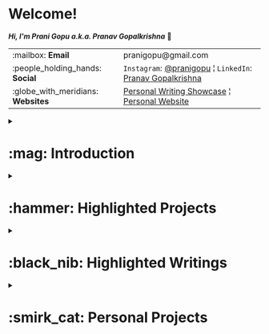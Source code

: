 <h1>Welcome!</h1>

**_Hi, I'm Prani Gopu a.k.a. Pranav Gopalkrishna_** 👋

<table>
<tr>
<td>:mailbox: <b>Email</b></td>
<td>pranigopu@gmail.com</td>
</tr>
<tr>
<td>:people_holding_hands: <b>Social</b></td>
<td><code>Instagram</code>: <a href="https://www.instagram.com/pranigopu/">@pranigopu</a> ¦ <code>LinkedIn</code>: <a href="https://www.linkedin.com/in/pranav-gopalkrishna-3a8a37166/">Pranav Gopalkrishna</a></td>
</tr>
<tr>
<td>:globe_with_meridians: <b>Websites</b></td>
<td><a href="https://pranigopu.wordpress.com/">Personal Writing Showcase</a> ¦ <a href="https://pranigopu.github.io/">Personal Website</a></td>
</tr>
</table>

<details>
<summary><h1 id="introduction">:mag: Introduction</h1></summary>

Artificial intelligence is the subject of my choice for which I have a lot of time studying the theory and applying my knowledge in a variety of projects. My key motivations in studying AI were to (1) expand on the creative applications of AI systems and (2) integrate theory and practice to create well-founded and accessible solutions. I have a strong background in computer science, especially due to my extensive programming projects (mostly in Python, Java and C) in a variety of domains (both personal and academic; click [here](https://github.com/stars/pranigopu/lists/projects)). I also have a strong background in statistics and mathematics. I enjoy both mathematics and computer science, and putting them together has been a long-standing interest of mine. Additionally, I enjoy writing (in both technical and creative areas) and occasionally [composing music](https://musescore.com/user/31737238).
</details>

<details>
<summary><h1 id="highlighted-projects">:hammer: Highlighted Projects</h1></summary>

<details>
<summary><b>Comparative Evaluation of Bayesian Neural Networks (2024)</b> <i>(Master's Thesis)</i></summary>
<p>Evaluates and compares two Bayesian inference (BI) methods — Hamiltonian Monte Carlo (HMC) and variational inference (VI) — as applied to uncertainty quantification in Bayesian neural networks (BNNs) for regression problems. Drawing on existing research in computational BI and deep learning, this study presents the theoretical and practical progression from BI to BNNs, and demonstrates the effectiveness of uncertainty quantification of the two BNN implementations for regression problems. The HMC and VI BNN models were implemented using Tensorflow and PyTorch respectively.</p>
<table>
<tr>
<td><b>Goal 1</b></td><td>Present a clear link between BI and BNNs in practice</td>
</tr>
<tr>
<td><b>Goal 2</b></td><td>Evaluate the performance of different BNN methods</td>
</tr>
<tr>
<td><b>Tools</b></td><td>Python using Jupyter Notebook</td>
</tr>
<tr>
<td><b>Keywords</b></td><td><code>bayesian inference</code>, <code>bayesian neural network</code></td>
</tr>
</table>
<a href="https://github.com/pranigopu/masters-project"><b>See GitHub repository >></b></a> | <a href="https://github.com/pranigopu/mastersProject/blob/main/deliverables/dissertation/dissertation.pdf"><b>See dissertation >></b></a>
</details>

<details>
<summary><b>Cellular Automata and Behaviour Trees (2024)</b></summary>
<p>This project focused on (1) designing cellular automata to procedurally generate "coral reef" terrains and (2) implementing behavior trees for two agents: a diver (player) and a mermaid (AI). A key challenge was designing three distinct cellular automata that generated diverse yet coherent terrain, maintaining the natural aesthetics of coral reefs while offering gameplay variety. The game evolved into a simple but engaging challenge where the player must collect five artifacts while evading the mermaid's ranged and melee attacks. Coral reefs provided hiding spots but slowed the diver if spotted, balancing stealth and vulnerability. The player’s score depends on time taken and remaining health, adding tension and strategy to the gameplay.</p>
<table>
<tr>
<td><b>Goal 1</b></td><td>Design cellular automata for coral reef terrains</td>
</tr>
<tr>
<td><b>Goal 2</b></td><td>Implement behaviour trees for NPC and player agents</td>
</tr>
<tr>
<td><b>Tools</b></td><td>C# using Unity Game Engine</td>
</tr>
<tr>
<td><b>Keywords</b></td><td><code>unity</code>, <code>procedural content generation</code>, <code>behaviour tree</code></td>
</tr>
<tr>
<td><b>Grade</b></td><td>89%</td>
</tr>
</table>
<a href="https://github.com/pranigopu/diver-vs-mermaid"><b>See GitHub repository >></b></a> | 
<a href="https://www.youtube.com/watch?v=sJMKtEH5r3g"><b>See video presentation >></b></a>
</details>

<details>
<summary><b>Convolutional and Recurrent Neural Networks for Musical Analysis (2024)</b></summary>
<p>Developed a machine learning system to recognise musical keys and tempo using convolutional neural networks (CNNs) and bidirectional recurrent neural networks (BRNNs) respectively, both implemented with Keras. Audio data was pre-processed into Mel spectrograms and segmented with Librosa, then combined through an end-to-end system for predictions. This project sharpened skills in ML architecture selection, data pre-processing, and result integration.</p>
<table>
<tr>
<td><b>Goal</b></td><td>Train models for music key and tempo recognition</td>
</tr>
<tr>
<td><b>Tools</b></td><td>Python using Jupyter Notebook</td>
</tr>
<tr>
<td><b>Keywords</b></td><td><code>convolutional neural network</code>, <code>bidirectional recurrent neural network</code></td>
</tr>
<tr>
<td><b>Grade</b></td><td>60%</td>
</tr>
</table>
<a href="https://github.com/pranigopu/key--tempo-deepLearning"><b>See GitHub repository >></b></a>
</details>

<details>
<summary><b>Neural Style Transfer (NST) to Transfer Ambience to Music (2024)</b></summary>
<p>Implemented neural style transfer (NST) to blend ambient soundtracks with melodic compositions. Developed a CNN for genre classification (implemented with Keras) and integrated it into a custom NST algorithm for audio (handling tensor operations using Tensorflow). Created an end-to-end interface on Google Colab for seamless audio processing and style transfer. Despite noisy outputs, the project provided insights into the potential and limitations of applying NST to audio.</p>
<table>
<tr>
<td><b>Goal</b></td><td>Apply NST to transfer ambient sound characteristics to music</td>
</tr>
<tr>
<td><b>Tools</b></td><td>Python using Google Colab</td>
</tr>
<tr>
<td><b>Keywords</b></td><td><code>neural style transfer</code>, <code>convolutional neural network</code></td>
</tr>
<tr>
<td><b>Grade</b></td><td>57%</td>
</tr>
</table>
<a href="https://github.com/pranigopu/ambience-to-music-neuralStyleTransfer"><b>See GitHub repository >></b></a>
</details>

<details>
<summary><b>Presentation on a Paper on Piano Skills Assessment via Deep Learning (2024)</b></summary>
<p>As a part of the deep learning for audio and music course, we students had to present a paper of our choice (either live or in video, with a live Q and A in either case). My chosen paper is <a href="https://arxiv.org/abs/2101.04884">"Piano Skills Assessment" by Paritosh Parmar, Jaiden Reddy and Brendan Morris</a>. I chose this paper due to (1) my experience in piano assessment (as a student), (2) the relevance of such an application (e.g. personal performance evaluation to help self-improvement), and (3) the interesting complexity of the problem of automating musical evaluation.</p>
<table>
<tr>
<td><b>Goal</b></td><td>Present "Piano Skills Assessment" by Paritosh Parmar, Jaiden Reddy and Brendan Morris</td>
</tr>
<tr>
<td><b>Keywords</b></td><td><code>automated skills assessment</code>, <code>multimodal skills assessment</code></td>
</tr>
<tr>
<td><b>Grade</b></td><td>72.1%</td>
</tr>
</table>
<a href="https://github.com/pranigopu/deepLearning-for-audio--music/tree/main/paperPresentation"><b>See in GitHub >></b></a>
</details>

<details>
<summary><b>Reinforcement Learning (RL) Methods (2024)</b></summary>
<p>Implemented and tested RL methods for navigating a grid-based obstacle course (the "frozen lake" environment defined for the assignment) using model-based approaches (i.e. policy iteration and value iteration), model-free approaches (i.e. SARSA, Q-Learning, linear SARSA and linear Q-learning) and a deep learning approach (i.e. Deep-Q learning). This was a team project, but while the team worked together for the report and experiments, the RL methods were implemented by each member independently. Hence, this project solidified my grasp of RL methods, their effectiveness and their limitations/drawbacks. This project also challenged my problem-solving skills and strengthened my ability to collaborate.</p>
<table>
<tr>
<td><b>Goal</b></td><td>Test RL methods on a grid-based obstacle course</td>
</tr>
<tr>
<td><b>Tools</b></td><td>Python</td>
</tr>
<tr>
<td><b>Keywords</b></td><td><code>reinforcement learning</code>, <code>model-based</code>, <code>model-free</code></td>
</tr>
<tr>
<td><b>Grade</b></td><td>96%</td>
</tr>
</table>
<a href="https://github.com/nocommentcode/ecs7002_assignment_2"><b>See GitHub team repository >></b></a> | 
<a href="https://github.com/pranigopu/frozenLake"><b>See GitHub personal repository >></b></a> | 
<a href="https://github.com/pranigopu/frozenLake/blob/main/report/finalReport.pdf"><b>See report >></b></a>
</details>

<details>
<summary><b>Enhancing Monte Carlo Tree Search (MCTS) (2023)</b></summary>
<p>This project aimed to enhance the basic MCTS algorithm within the Tabletop Games Framework to improve performance against other agents in "Sushi Go!" I collaborated with two teammates, proposing methods such as hard pruning, Bayes-UCB sampling, and Thompson sampling (our winning solution). Although I introduced IS-MCTS, my implementation underperformed, resulting in no contribution to the final code. Instead, I ran the final experiments and data collection and made significant contributions to the project report, covering MCTS theory, the exploration-exploitation dilemma, and multi-root MCTS. Our final agent, using Thompson sampling, outperformed all other enhancements in our class, earning a final grade of 94% for our project.</p>
<table>
<tr>
<td><b>Goal</b></td><td>Improve AI performance in playing "Sushi Go!" using MCTS</td>
</tr>
<tr>
<td><b>Tools</b></td><td>Java</td>
</tr>
<tr>
<td><b>Keywords</b></td><td><code>monte carlo tree search</code>, <code>bandit methods</code></td>
</tr>
<tr>
<td><b>Grade</b></td><td>94%</td>
</tr>
</table>
<a href="https://github.com/grahaminn/AIinGames-Assignment1"><b>See GitHub team repository >></b></a> | 
<a href="https://github.com/pranigopu/artificialIntelligence-in-games/blob/main/assignment1/REPORT.pdf"><b>See report >></b></a>
</details>

<details>
<summary><b>Text Mining and Sentiment Analysis via Chrome Extension (2022)</b></summary>
<p>Developed a Chrome extension for text mining and sentiment analysis on web pages. Created the extension and integrated its popup-based frontend with the backend using Django (hosted locally). The backend runs Python code for text mining and sentiment analysis (based on code written by a teammate). The prototype generates a word cloud, word frequency chart, and sentiment pie chart.</p>
<table>
<tr>
<td><b>Goal</b></td><td>Scrape website text and analyse sentiment via Chrome extension</td>
</tr>
<tr>
<td><b>Tools</b></td><td>JavaScript, HTML, Python</td>
</tr>
<tr>
<td><b>Keywords</b></td><td><code>chrome extension</code>, <code>django</code>, <code>text mining</code></td>
</tr>
<tr>
<td><b>Grade</b></td><td>81%</td>
</tr>
</table>
<a href="https://github.com/pranigopu/sentiMiner"><b>See GitHub repository >></b></a>
</details>
</details>

<details>
<summary><h1 id="highlighted-writings">:black_nib: Highlighted Writings</h1></summary>

<details>
<summary><b>Report on Transparency, Explainability, and Accountability (TEA) in AI (2024)</b></summary>
<p>This report aims to address some relevant ethical ideas in AI, primarily transparency, explainability and accountability. Further, it aims to integrate these ideas with technical/business requirements, explore AI ethics using a case study involving an ethical and legal/regulatory breach in AI use and finally, explore the application of AI ethics in a hypothetical case involving the development of an ethical framework for a particular technical/business context.</p>
<table>
<tr>
<td><b>Goal</b></td><td>Reflect on TEA in AI systems, propose an ethics framework</td>
</tr>
<tr>
<td><b>Keywords</b></td><td><code>ai in industry</code>, <code>ethical framework</code></td>
</tr>
<tr>
<td><b>Grade</b></td><td>71%</td>
</tr>
</table>
<a href="https://github.com/pranigopu/ethics--regulation--law-for-intelligentSystems/blob/main/finalCoursework/SUBMISSION.pdf"><b>See in GitHub >></b></a>
</details>

<details>
<summary><b>Industry Case Study on Procedural Generation (2024)</b></summary>
<p>Unexplored is a video game — specifically a roguelite action-RPG dungeon-crawler — that applies procedural content generation (PCG) to create dungeon levels (20 overall), including puzzles and encounters. As the case study explores, cyclic generation is the keystone innovation that makes Unexplored stand apart in terms of both game-design and gameplay. This report focuses on the idea of cyclic dungeon generation, its implementation in Unexplored and how abstract level-design is concretised into playable levels.</p>
<table>
<tr>
<td><b>Goal</b></td><td>Discuss cyclic procedural generation using "Unexplored" as a case study</td>
</tr>
<tr>
<td><b>Keywords</b></td><td><code>cyclic dungeon generation</code>, <code>procedural content generation</code></td>
</tr>
</table>
<a href="https://github.com/pranigopu/interactiveAgents--proceduralGeneration/blob/main/caseStudy/SUBMISSION.pdf"><b>See in GitHub >></b></a>
</details>

<details>
<summary><b>Technical Writings on Key Statistical Concepts (2023-2024)</b></summary>
<p>I have often found statistics a dense subject, both in practice (e.g. sampling, statistical formulae and calculations, etc.) and theory (e.g. inference methods, mathematical expectation, theoretical distributions, etc.). Clearly, it is a subject having an immense depth of abstraction while also having extensive practical uses, which makes it relevant and valuable to solidify the basis of key statistical concepts, ideas and formulae. This is what I aim to do with these writings.</p>
<table>
<tr>
<td><b>Goal</b></td><td>Present a rigorous overview of key statistical concepts</td>
</tr>
<tr>
<td><b>Keywords</b></td><td><code>probability theory</code>, <code>statistical estimation</code>, <code>hypothesis testing</code></td>
</tr>
</table>
<a href="https://pranigopu.github.io/statistics/"><b>See in personal website >></b></a>
</details>

<details>
<summary><b>Applications of Number Theory (2022)</b></summary>
<table>
<tr>
<td><b>Goal</b></td><td>Present various real-world applications of number theory</td>
</tr>
<tr>
<td><b>Keywords</b></td><td><code>number theory</code>, <code>pseudorandom number generation</code>, <code>cryptography</code>, <code>coding-decoding</code></td>
</tr>
</table>
<a href="https://pranigopu.github.io/mathematics/number-theory/applications-of-number-theory/"><b>See in personal website >></b></a>
</details>
</details>

<details>
<summary><h1 id="personal-projects">:smirk_cat: Personal Projects</h1></summary>

<details>
<summary><b>Learning Computer Vision</b></summary>
<table>
<tr>
<td><b>Goal 1</b></td><td>Learn image and video processing</td>
</tr>
<tr>
<td><b>Goal 2</b></td><td>Implement deep learning models to analyse images and videos</td>
</tr>
<tr>
<td><b>Tools</b></td><td>Python</td>
</tr>
<tr>
<td><b>Keywords</b></td><td><code>image processing</code>, <code>video processing</code>, <code>computer vision</code>, <code>deep learning</code></td>
</tr>
</table>
<a href="https://github.com/pranigopu/computerVision"><b>See GitHub repository >></b></a>
</details>

<details>
<summary><b>ClingClick - A Mineable Obstacle-Maze Boss Fight</b></summary>
<table>
<tr>
<td><b>Goal</b></td><td>Implement a boss fight against a pathfinding NPC in a mineable maze environment</td>
</tr>
<tr>
<td><b>Tools</b></td><td>C</td>
</tr>
<tr>
<td><b>Keywords</b></td><td><code>a-star pathfinding</code>, <code>mineable environment</code>, <code>inventory management</code></td>
</tr>
</table>
<a href="https://github.com/pranigopu/clingClick"><b>See GitHub repository >></b></a>
</details>

<details>
<summary><b>MineSweeper Implementation in C</b></summary>
<table>
<tr>
<td><b>Goal</b></td><td>Implement the classic MineSweeper game in C, using a terminal-based interface</td>
</tr>
<tr>
<td><b>Tools</b></td><td>C</td>
</tr>
<tr>
<td><b>Keywords</b></td><td><code>minesweeper</code>, <code>terminal-based interface</code></td>
</tr>
</table>
<a href="https://github.com/pranigopu/mineSweeper"><b>See GitHub repository >></b></a>
</details>

<details>
<summary><b>Notes Manager</b></summary>
<table>
<tr>
<td><b>Goal</b></td><td>Create a simple program to manage your notes (particularly study notes)</td>
</tr>
<tr>
<td><b>Tools</b></td><td>Java</td>
</tr>
<tr>
<td><b>Keywords</b></td><td><code>file and directory management with java</code></td>
</tr>
</table>
<a href="https://github.com/pranigopu/notesManager"><b>See GitHub repository >></b></a>
</details>

<details>
<summary><b>Exploring Algorithmic Trading</b></summary>
<p><b>NOTE:</b> <i>So far, I have only learnt key concepts behind algorithmic trading and dealing with API requests and responses for data.</i></p>
<table>
<tr>
<td><b>Goal</b></td><td>Explore algorithmic trading</td>
</tr>
<tr>
<td><b>Tools</b></td><td>Python</td>
</tr>
<tr>
<td><b>Keywords</b></td><td><code>api calls</code>, <code>point and batch requests</code></td>
</tr>
</table>
<a href="https://github.com/pranigopu/algorithmicTrading"><b>See GitHub repository >></b></a>
</details>

<details>
<summary><b>Tic Tac Toe Implementation</b></summary>
<p><b>NOTE:</b> <i>The "AI opponent" is a relatively basic algorithm to try to stump the player using a few simple strategies.</i></p>
<table>
<tr>
<td><b>Goal</b></td><td>Implement tic tac toe (single-player and multiplayer)</td>
</tr>
<tr>
<td><b>Tools</b></td><td>C</td>
</tr>
<tr>
<td><b>Keywords</b></td><td><code>tic tac toe</code>, <code>ai opponent</code></td>
</tr>
</table>
<a href="https://github.com/pranigopu/ticTacToe"><b>See GitHub repository >></b></a>
</details>
</details>

<!---
pranigopu/pranigopu is a ✨ special ✨ repository because its `README.md` (this file) appears on your GitHub profile.
You can click the Preview link to take a look at your changes.
--->
